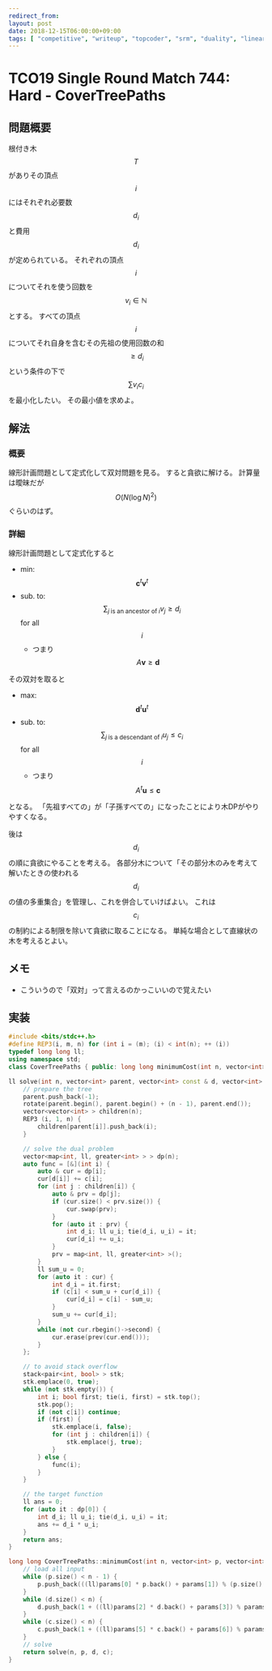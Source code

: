 ```yaml
---
redirect_from:
layout: post
date: 2018-12-15T06:00:00+09:00
tags: [ "competitive", "writeup", "topcoder", "srm", "duality", "linear-programming", "graph", "tree" ]
---
```


# TCO19 Single Round Match 744: Hard - CoverTreePaths

## 問題概要

根付き木 $$T$$ がありその頂点 $$i$$ にはそれぞれ必要数 $$d_i$$ と費用 $$d_i$$ が定められている。
それぞれの頂点 $$i$$ についてそれを使う回数を $$v_i \in \mathbb{N}$$ とする。
すべての頂点 $$i$$ についてそれ自身を含むその先祖の使用回数の和 $$\ge d_i$$ という条件の下で $$\sum v_i c_i$$ を最小化したい。
その最小値を求めよ。

## 解法

### 概要

線形計画問題として定式化して双対問題を見る。
すると貪欲に解ける。
計算量は曖昧だが $$O(N (\log N)^2)$$ ぐらいのはず。

### 詳細

線形計画問題として定式化すると

-   min: $$\mathbf{c}^t \mathbf{v}^t$$
-   sub. to: $$\sum _ {j \; \text{is an ancestor of} \; i} v_j \ge d_i$$ for all $$i$$
    -   つまり $$A \mathbf{v} \ge \mathbf{d}$$

その双対を取ると

-   max: $$\mathbf{d}^t \mathbf{u}^t$$
-   sub. to: $$\sum _ {j \; \text{is a descendant of} \; i} u_j \le c_i$$ for all $$i$$
    -   つまり $$A^t \mathbf{u} \le \mathbf{c}$$

となる。
「先祖すべての」が「子孫すべての」になったことにより木DPがやりやすくなる。

後は $$d_i$$ の順に貪欲にやることを考える。
各部分木について「その部分木のみを考えて解いたときの使われる $$d_i$$ の値の多重集合」を管理し、これを併合していけばよい。
これは $$c_i$$ の制約による制限を除いて貪欲に取ることになる。
単純な場合として直線状の木を考えるとよい。

## メモ

-   こういうので「双対」って言えるのかっこいいので覚えたい

## 実装

``` c++
#include <bits/stdc++.h>
#define REP3(i, m, n) for (int i = (m); (i) < int(n); ++ (i))
typedef long long ll;
using namespace std;
class CoverTreePaths { public: long long minimumCost(int n, vector<int> p, vector<int> d, vector<int> c, vector<int> params); };

ll solve(int n, vector<int> parent, vector<int> const & d, vector<int> const & c) {
    // prepare the tree
    parent.push_back(-1);
    rotate(parent.begin(), parent.begin() + (n - 1), parent.end());
    vector<vector<int> > children(n);
    REP3 (i, 1, n) {
        children[parent[i]].push_back(i);
    }

    // solve the dual problem
    vector<map<int, ll, greater<int> > > dp(n);
    auto func = [&](int i) {
        auto & cur = dp[i];
        cur[d[i]] += c[i];
        for (int j : children[i]) {
            auto & prv = dp[j];
            if (cur.size() < prv.size()) {
                cur.swap(prv);
            }
            for (auto it : prv) {
                int d_i; ll u_i; tie(d_i, u_i) = it;
                cur[d_i] += u_i;
            }
            prv = map<int, ll, greater<int> >();
        }
        ll sum_u = 0;
        for (auto it : cur) {
            int d_i = it.first;
            if (c[i] < sum_u + cur[d_i]) {
                cur[d_i] = c[i] - sum_u;
            }
            sum_u += cur[d_i];
        }
        while (not cur.rbegin()->second) {
            cur.erase(prev(cur.end()));
        }
    };

    // to avoid stack overflow
    stack<pair<int, bool> > stk;
    stk.emplace(0, true);
    while (not stk.empty()) {
        int i; bool first; tie(i, first) = stk.top();
        stk.pop();
        if (not c[i]) continue;
        if (first) {
            stk.emplace(i, false);
            for (int j : children[i]) {
                stk.emplace(j, true);
            }
        } else {
            func(i);
        }
    }

    // the target function
    ll ans = 0;
    for (auto it : dp[0]) {
        int d_i; ll u_i; tie(d_i, u_i) = it;
        ans += d_i * u_i;
    }
    return ans;
}

long long CoverTreePaths::minimumCost(int n, vector<int> p, vector<int> d, vector<int> c, vector<int> params) {
    // load all input
    while (p.size() < n - 1) {
        p.push_back(((ll)params[0] * p.back() + params[1]) % (p.size() + 1));
    }
    while (d.size() < n) {
        d.push_back(1 + ((ll)params[2] * d.back() + params[3]) % params[4]);
    }
    while (c.size() < n) {
        c.push_back(1 + ((ll)params[5] * c.back() + params[6]) % params[7]);
    }
    // solve
    return solve(n, p, d, c);
}
```
